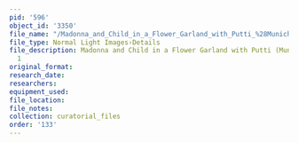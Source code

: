 ```yaml
---
pid: '596'
object_id: '3350'
file_name: "/Madonna_and_Child_in_a_Flower_Garland_with_Putti_%28Munich%29_detail_1.jpg"
file_type: Normal Light Images›Details
file_description: Madonna and Child in a Flower Garland with Putti (Munich) - Detail
  1
original_format:
research_date:
researchers:
equipment_used:
file_location:
file_notes:
collection: curatorial_files
order: '133'
---
```

